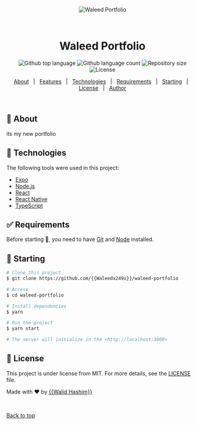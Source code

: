 <div align="center" id="top"> 
  <img src="./.github/app.gif" alt="Waleed Portfolio" />

&#xa0;

  <!-- <a href="https://waleedportfolio.netlify.app">Demo</a> -->
</div>

<h1 align="center">Waleed Portfolio</h1>

<p align="center">
  <img alt="Github top language" src="https://img.shields.io/github/languages/top/{{Waleedx249i}}/waleed-portfolio?color=56BEB8">

  <img alt="Github language count" src="https://img.shields.io/github/languages/count/{{Waleedx249i}}/waleed-portfolio?color=56BEB8">

  <img alt="Repository size" src="https://img.shields.io/github/repo-size/{{Waleedx249i}}/waleed-portfolio?color=56BEB8">

  <img alt="License" src="https://img.shields.io/github/license/{{Waleedx249i}}/waleed-portfolio?color=56BEB8">

  <!-- <img alt="Github issues" src="https://img.shields.io/github/issues/{{YOUR_GITHUB_USERNAME}}/waleed-portfolio?color=56BEB8" /> -->

  <!-- <img alt="Github forks" src="https://img.shields.io/github/forks/{{YOUR_GITHUB_USERNAME}}/waleed-portfolio?color=56BEB8" /> -->

  <!-- <img alt="Github stars" src="https://img.shields.io/github/stars/{{YOUR_GITHUB_USERNAME}}/waleed-portfolio?color=56BEB8" /> -->
</p>

<!-- Status -->

<!-- <h4 align="center">
	🚧  Waleed Portfolio 🚀 Under construction...  🚧
</h4>

<hr> -->

<p align="center">
  <a href="#dart-about">About</a> &#xa0; | &#xa0; 
  <a href="#sparkles-features">Features</a> &#xa0; | &#xa0;
  <a href="#rocket-technologies">Technologies</a> &#xa0; | &#xa0;
  <a href="#white_check_mark-requirements">Requirements</a> &#xa0; | &#xa0;
  <a href="#checkered_flag-starting">Starting</a> &#xa0; | &#xa0;
  <a href="#memo-license">License</a> &#xa0; | &#xa0;
  <a href="https://github.com/{{Waleedx249i}}" target="_blank">Author</a>
</p>

<br>

## :dart: About

its my new portfolio

## :rocket: Technologies

The following tools were used in this project:

- [Expo](https://expo.io/)
- [Node.js](https://nodejs.org/en/)
- [React](https://pt-br.reactjs.org/)
- [React Native](https://reactnative.dev/)
- [TypeScript](https://www.typescriptlang.org/)

## :white_check_mark: Requirements

Before starting :checkered_flag:, you need to have [Git](https://git-scm.com) and [Node](https://nodejs.org/en/) installed.

## :checkered_flag: Starting

```bash
# Clone this project
$ git clone https://github.com/{{Waleedx249i}}/waleed-portfolio

# Access
$ cd waleed-portfolio

# Install dependencies
$ yarn

# Run the project
$ yarn start

# The server will initialize in the <http://localhost:3000>
```

## :memo: License

This project is under license from MIT. For more details, see the [LICENSE](LICENSE.md) file.

Made with :heart: by <a href="https://github.com/{{Waleedx249i}}" target="_blank">{{Walid Hashim}}</a>

&#xa0;

<a href="#top">Back to top</a>
